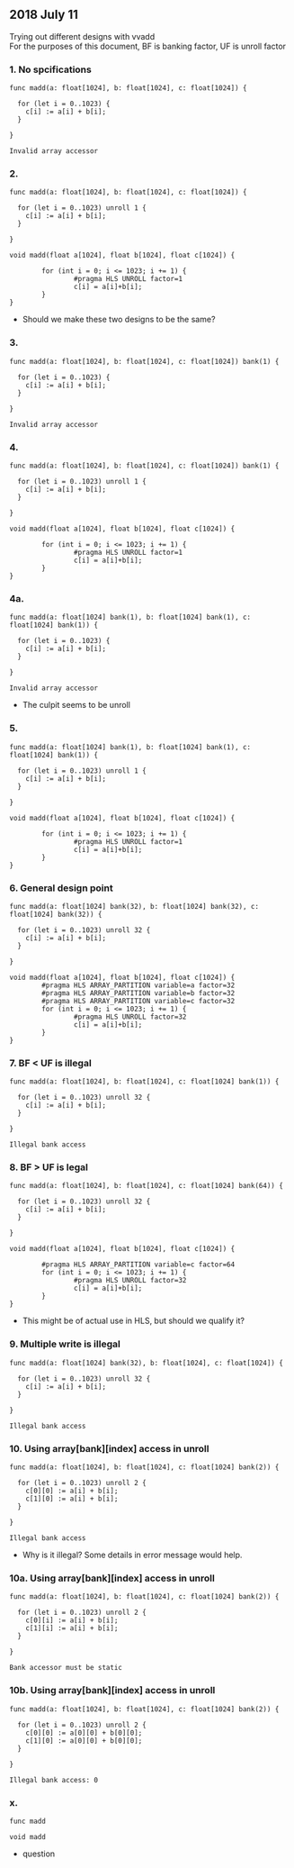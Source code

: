 ## 2018 July 11

Trying out different designs with vvadd  
For the purposes of this document, BF is banking factor, UF is unroll factor  

### 1. No spcifications

```
func madd(a: float[1024], b: float[1024], c: float[1024]) {

  for (let i = 0..1023) {
    c[i] := a[i] + b[i];
  }

}
```

```
Invalid array accessor
```

### 2. 

```
func madd(a: float[1024], b: float[1024], c: float[1024]) {

  for (let i = 0..1023) unroll 1 {
    c[i] := a[i] + b[i];
  }

}
```

```
void madd(float a[1024], float b[1024], float c[1024]) {

        for (int i = 0; i <= 1023; i += 1) {
                #pragma HLS UNROLL factor=1
                c[i] = a[i]+b[i];
        }
}
```

* Should we make these two designs to be the same?

### 3. 

```
func madd(a: float[1024], b: float[1024], c: float[1024]) bank(1) {

  for (let i = 0..1023) {
    c[i] := a[i] + b[i];
  }

}
```

```
Invalid array accessor
```

### 4. 

```
func madd(a: float[1024], b: float[1024], c: float[1024]) bank(1) {

  for (let i = 0..1023) unroll 1 {
    c[i] := a[i] + b[i];
  }

}
```

```
void madd(float a[1024], float b[1024], float c[1024]) {

        for (int i = 0; i <= 1023; i += 1) {
                #pragma HLS UNROLL factor=1
                c[i] = a[i]+b[i];
        }
}
```

### 4a. 

```
func madd(a: float[1024] bank(1), b: float[1024] bank(1), c: float[1024] bank(1)) {

  for (let i = 0..1023) {
    c[i] := a[i] + b[i];
  }

}
```

```
Invalid array accessor
```

* The culpit seems to be unroll

### 5. 

```
func madd(a: float[1024] bank(1), b: float[1024] bank(1), c: float[1024] bank(1)) {

  for (let i = 0..1023) unroll 1 {
    c[i] := a[i] + b[i];
  }

}
```

```
void madd(float a[1024], float b[1024], float c[1024]) {

        for (int i = 0; i <= 1023; i += 1) {
                #pragma HLS UNROLL factor=1
                c[i] = a[i]+b[i];
        }
}
```

### 6. General design point

```
func madd(a: float[1024] bank(32), b: float[1024] bank(32), c: float[1024] bank(32)) {

  for (let i = 0..1023) unroll 32 {
    c[i] := a[i] + b[i];
  }

}
```

```
void madd(float a[1024], float b[1024], float c[1024]) {
        #pragma HLS ARRAY_PARTITION variable=a factor=32
        #pragma HLS ARRAY_PARTITION variable=b factor=32
        #pragma HLS ARRAY_PARTITION variable=c factor=32
        for (int i = 0; i <= 1023; i += 1) {
                #pragma HLS UNROLL factor=32
                c[i] = a[i]+b[i];
        }
}
```

### 7. BF < UF is illegal

```
func madd(a: float[1024], b: float[1024], c: float[1024] bank(1)) {

  for (let i = 0..1023) unroll 32 {
    c[i] := a[i] + b[i];
  }
  
}
```

```
Illegal bank access
```

### 8. BF > UF is legal

```
func madd(a: float[1024], b: float[1024], c: float[1024] bank(64)) {

  for (let i = 0..1023) unroll 32 {
    c[i] := a[i] + b[i];
  }

}
```

```
void madd(float a[1024], float b[1024], float c[1024]) {

        #pragma HLS ARRAY_PARTITION variable=c factor=64
        for (int i = 0; i <= 1023; i += 1) {
                #pragma HLS UNROLL factor=32
                c[i] = a[i]+b[i];
        }
}
```

* This might be of actual use in HLS, but should we qualify it?

### 9. Multiple write is illegal

```
func madd(a: float[1024] bank(32), b: float[1024], c: float[1024]) {

  for (let i = 0..1023) unroll 32 {
    c[i] := a[i] + b[i];
  }

}
```

```
Illegal bank access
```

### 10. Using array[bank][index] access in unroll

```
func madd(a: float[1024], b: float[1024], c: float[1024] bank(2)) {

  for (let i = 0..1023) unroll 2 {
    c[0][0] := a[i] + b[i];
    c[1][0] := a[i] + b[i];
  }

}
```

```
Illegal bank access
```

* Why is it illegal? Some details in error message would help.

### 10a. Using array[bank][index] access in unroll

```
func madd(a: float[1024], b: float[1024], c: float[1024] bank(2)) {

  for (let i = 0..1023) unroll 2 {
    c[0][i] := a[i] + b[i];
    c[1][i] := a[i] + b[i];
  }

}
```

```
Bank accessor must be static
```

### 10b. Using array[bank][index] access in unroll

```
func madd(a: float[1024], b: float[1024], c: float[1024] bank(2)) {

  for (let i = 0..1023) unroll 2 {
    c[0][0] := a[0][0] + b[0][0];
    c[1][0] := a[0][0] + b[0][0];
  }

}
```

```
Illegal bank access: 0
```

### x. 

```
func madd
```

```
void madd
```

* question


